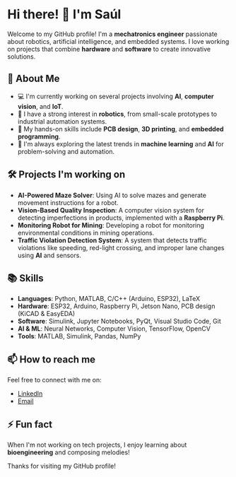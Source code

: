 # Hi there! 👋 I'm Saúl

Welcome to my GitHub profile! I'm a **mechatronics engineer** passionate about robotics, artificial intelligence, and embedded systems. I love working on projects that combine **hardware** and **software** to create innovative solutions.

## 🚀 About Me

- 💻 I'm currently working on several projects involving **AI**, **computer vision**, and **IoT**.
- 🤖 I have a strong interest in **robotics**, from small-scale prototypes to industrial automation systems.
- 🔧 My hands-on skills include **PCB design**, **3D printing**, and **embedded programming**.
- 🧠 I'm always exploring the latest trends in **machine learning** and **AI** for problem-solving and automation.

## 🛠️ Projects I'm working on

- **AI-Powered Maze Solver**: Using AI to solve mazes and generate movement instructions for a robot.
- **Vision-Based Quality Inspection**: A computer vision system for detecting imperfections in products, implemented with a **Raspberry Pi**.
- **Monitoring Robot for Mining**: Developing a robot for monitoring environmental conditions in mining operations.
- **Traffic Violation Detection System**: A system that detects traffic violations like speeding, red-light crossing, and improper lane changes using **AI** and sensors.

## 📚 Skills

- **Languages**: Python, MATLAB, C/C++ (Arduino, ESP32), LaTeX
- **Hardware**: ESP32, Arduino, Raspberry Pi, Jetson Nano, PCB design (KiCAD & EasyEDA)
- **Software**: Simulink, Jupyter Notebooks, PyQt, Visual Studio Code, Git
- **AI & ML**: Neural Networks, Computer Vision, TensorFlow, OpenCV
- **Tools**: MATLAB, Simulink, Pandas, NumPy

## 📫 How to reach me

Feel free to connect with me on:
- [LinkedIn](linkedin.com/in/saúl-j-nación-dueñas-811244293)
- [Email](mailto:sjnd1029@gmail.com)

## ⚡ Fun fact

When I'm not working on tech projects, I enjoy learning about **bioengineering** and composing melodies!

Thanks for visiting my GitHub profile!


<!---
SaulNacion/SaulNacion is a ✨ special ✨ repository because its `README.md` (this file) appears on your GitHub profile.
You can click the Preview link to take a look at your changes.
--->
